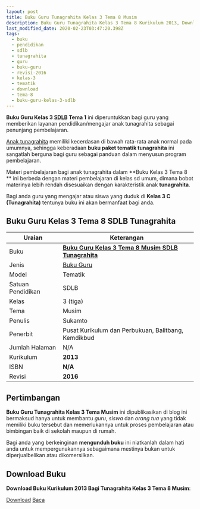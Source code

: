 ```yaml
---
layout: post
title: Buku Guru Tunagrahita Kelas 3 Tema 8 Musim
description: Buku Guru Tunagrahita Kelas 3 Tema 8 Kurikulum 2013, Download buku Kelas 3 Tema 8 Musim bagi tunagrahita
last_modified_date: 2020-02-23T03:47:20.398Z
tags:
  - buku
  - pendidikan
  - sdlb
  - tunagrahita
  - guru
  - buku-guru
  - revisi-2016
  - kelas-3
  - tematik
  - download
  - tema-8
  - buku-guru-kelas-3-sdlb
---
```


**Buku Guru Kelas 3 <abbr title="Sekolah Dasar Luar Biasa">SDLB</abbr> Tema 1** ini diperuntukkan bagi guru yang memberikan layanan pendidikan/mengajar anak tunagrahita sebagai penunjang pembelajaran.

[Anak tunagrahita](/teori/tunagrahita "Apa itu Tunagrahita") memiliki kecerdasan di bawah rata-rata anak normal pada umumnya, sehingga keberadaan **buku paket tematik tunagrahita** ini sangatlah berguna bagi guru sebagai panduan dalam menyusun program pembelajaran.

Materi pembelajaran bagi anak tunagrahita dalam **Buku Kelas 3 Tema 8 ** ini berbeda dengan materi pembelajaran di kelas sd umum, dimana bobot materinya lebih rendah disesuaikan dengan karakteristik anak **tunagrahita**.

Bagi anda guru yang mengajar atau siswa yang duduk di **Kelas 3 C (Tunagrahita)** tentunya buku ini akan bermanfaat bagi anda.

## Buku Guru Kelas 3 Tema 8 SDLB Tunagrahita  

|Uraian|Keterangan|
| --- | --- |
|Buku|<a href="/bse/buku-guru-tunagrahita-kelas-3-tema-8-musim" title="Buku Guru Kelas 3 Tema 8 Musim SDLB Tunagrahita"><strong>Buku Guru Kelas 3 Tema 8 Musim SDLB Tunagrahita</strong></a>|
|Jenis|<a href="/bse" title="Buku Guru" target="_blank">Buku Guru</a>|
|Model|Tematik|
|Satuan Pendidikan|SDLB|
|Kelas|3 (tiga)|
|Tema|Musim|
|Penulis| Sukamto|
|Penerbit|Pusat Kurikulum dan Perbukuan, Balitbang, Kemdikbud|
|Jumlah Halaman|N/A|
|Kurikulum|<strong>2013</strong>|
|ISBN|<strong>N/A</strong>|
|Revisi|<strong>2016</strong>|

## Pertimbangan
**Buku Guru Tunagrahita Kelas 3 Tema Musim** ini dipublikasikan di blog ini bermaksud hanya untuk membantu _guru_, _siswa_ dan _orang tua_ yang tidak memiliki buku tersebut dan memerlukannya untuk proses pembelajaran atau bimbingan baik di sekolah maupun di rumah.

Bagi anda yang berkeinginan <b>mengunduh buku</b> ini niatkanlah dalam hati anda untuk mempergunakannya sebagaimana mestinya bukan untuk diperjualbelikan atau dikomersilkan.
  
## Download Buku
**Download Buku Kurikulum 2013 Bagi Tunagrahita Kelas 3 Tema 8 Musim**:
<p class="center"><a class="button download" href="https://docs.google.com/uc?export=download&id=1ucWHlEfDGFA1LeWVHvD8PjuqedIUM3ng" rel="nofollow" target="_blank" title="Download Buku Guru Tunagrahita Kelas 3 Tema Musim">Download</a>
<a class="button demo" href="https://drive.google.com/file/d/1ucWHlEfDGFA1LeWVHvD8PjuqedIUM3ng/view" rel="nofollow" target="_blank" title="Download Buku Guru Tunagrahita Kelas 3 Tema Musim">Baca</a></p>
